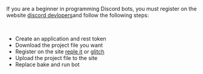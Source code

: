 <HTML>
  <HEAD>

    
  </HEAD>
<BODY>
  <p>If you are a beginner in programming Discord bots, you must register on the website <a href="https://discord.com/developers/docs/intro"> discord devlopers</a>and follow the following steps:</p><br>
<Ul>
<LI>
  Create an application and rest token
</LI>
<Li>
  Download the project file you want
</Li>
<li>
Register on the site <a href="https://replit.com/~">reple it</a> or <a href="https://glitch.com/">glitch</a>
</li>
<li> 
Upload the project file to the site
</li>
<Li>
Replace bake and run bot</Li>





</Ul>

<STYLE>
BODY{
  BACKGROUND-IMAGE: URL(Picsart_24-05-16_20-56-54-582.jpg
);
}
</STYLE>
  
</BODY>
</HTML>
